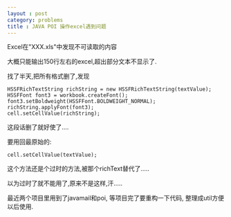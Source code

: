 ```yaml
---
layout : post
category: problems
title : JAVA POI 操作excel遇到问题
---
```

Excel在"XXX.xls"中发现不可读取的内容

大概只能输出150行左右的excel,超出部分文本不显示了.

找了半天,把所有格式删了,发现

	HSSFRichTextString richString = new HSSFRichTextString(textValue);
	HSSFFont font3 = workbook.createFont();
	font3.setBoldweight(HSSFFont.BOLDWEIGHT_NORMAL);
	richString.applyFont(font3);
	cell.setCellValue(richString);

这段话删了就好使了....

要用回最原始的:

	cell.setCellValue(textValue);

这个方法还是个过时的方法,被那个richText替代了.....

以为过时了就不能用了,原来不是这样,汗.....

最近两个项目里用到了javamail和poi, 等项目完了要重构一下代码, 整理成util方便以后使用.